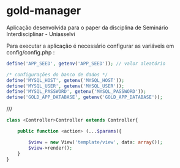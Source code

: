 # gold-manager
Aplicação desenvolvida para o paper da disciplina de Seminário Interdisciplinar - Uniasselvi

Para executar a aplicação é necessário configurar as variáveis em config/config.php :

```php
define('APP_SEED', getenv('APP_SEED')); // valor aleatório

/* configurações do banco de dados */
define('MYSQL_HOST', getenv('MYSQL_HOST')); 
define('MYSQL_USER', getenv('MYSQL_USER'));
define('MYSQL_PASSWORD', getenv('MYSQL_PASSWORD'));
define('GOLD_APP_DATABASE', getenv('GOLD_APP_DATABASE'));
```


<host>/<controller>/<action>/<params>

```php
class <Controller>Controller extends Controller{

    public function <action> (...$params){

        $view = new View('template/view', data: array());
        $view->render();
    }
}
```
